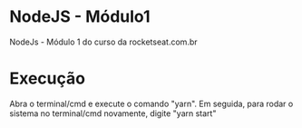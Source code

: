# NodeJS - Módulo1

NodeJs - Módulo 1 do curso da rocketseat.com.br

# Execução

Abra o terminal/cmd e execute o comando "yarn".
Em seguida, para rodar o sistema no terminal/cmd novamente, digite "yarn start"
